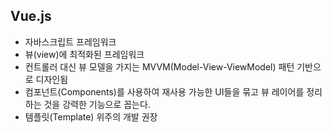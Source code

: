 ## Vue.js

- 자바스크립트 프레임워크
- 뷰(view)에 최적화된 프레임워크
- 컨트롤러 대신 뷰 모델을 가지는 MVVM(Model-View-ViewModel) 패턴 기반으로 디자인됨
- 컴포넌트(Components)를 사용하여 재사용 가능한 UI들을 묶고 뷰 레이어를 정리하는 것을 강력한 기능으로 꼽는다.
- 템플릿(Template) 위주의 개발 권장
